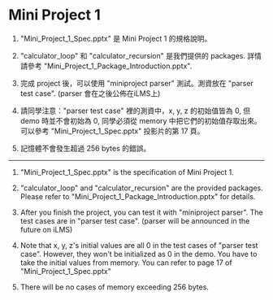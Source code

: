 ﻿# Mini Project 1

1. "Mini_Project_1_Spec.pptx" 是 Mini Project 1 的規格說明。

2. "calculator_loop" 和 "calculator_recursion" 是我們提供的 packages. 詳情請參考 "Mini_Project_1_Package_Introduction.pptx".

3. 完成 project 後，可以使用 "miniproject parser" 測試。測資放在 "parser test case". (parser 會在之後公佈在iLMS上)

4. 請同學注意："parser test case" 裡的測資中，x, y, z 的初始值皆為 0, 但 demo 時並不會初始為 0, 同學必須從 memory 中把它們的初始值存取出來。可以參考 "Mini_Project_1_Spec.pptx" 投影片的第 17 頁。

5. 記憶體不會發生超過 256 bytes 的錯誤。

-------------------------------------------------------------------

1. "Mini_Project_1_Spec.pptx" is the specification of Mini Project 1.

2. "calculator_loop" and "calculator_recursion" are the provided packages. Please refer to "Mini_Project_1_Package_Introduction.pptx" for details.

3. After you finish the project, you can test it with "miniproject parser". The test cases are in "parser test case". (parser will be announced in the future on iLMS)

4. Note that x, y, z's initial values are all 0 in the test cases of "parser test case". However, they won't be initialized as 0 in the demo. You have to take the initial values from memory. You can refer to page 17 of "Mini_Project_1_Spec.pptx"

5. There will be no cases of memory exceeding 256 bytes.



